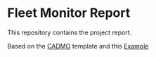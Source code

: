 # Fleet Monitor Report
This repository contains the project report.

Based on the [CADMO](https://www.cadmo.ethz.ch/education/thesis/template.html) template and this [Example](https://gitlab.com/ArquintL/eth-cadmo-thesis/-/jobs/artifacts/master/file/thesis.pdf?job=compile_pdf)
